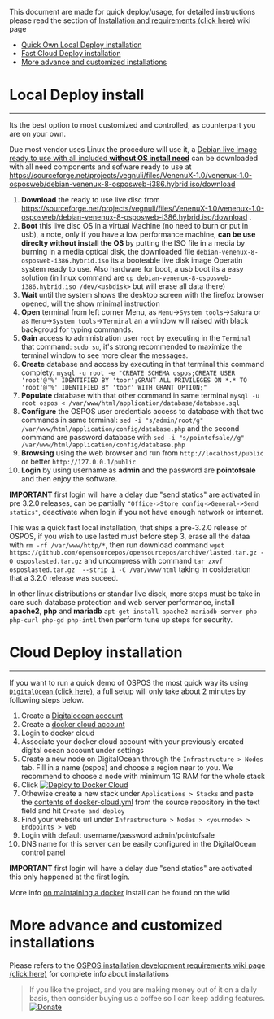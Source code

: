 This document are made for quick deploy/usage, for detailed instructions please read the section of [Installation and requirements (click here)](OSPOS-development-index#tech-installation) wiki page

* [Quick Own Local Deploy installation](#local-deploy-install)
* [Fast Cloud Deploy installation](#cloud-deploy-installation)
* [More advance and customized installations](#more-advance-and-customized-installations)

# Local Deploy install
----------------------

Its the best option to most customized and controlled, as counterpart you are on your own.

Due most vendor uses Linux the procedure will use it, a [Debian live image ready to use with all included **without OS install need**](https://sourceforge.net/projects/vegnuli/files/VenenuX-1.0/venenux-1.0-osposweb/debian-venenux-8-osposweb-i386.hybrid.iso/download) can be downloaded with all need components and sofware ready to use at https://sourceforge.net/projects/vegnuli/files/VenenuX-1.0/venenux-1.0-osposweb/debian-venenux-8-osposweb-i386.hybrid.iso/download

1. **Download** the ready to use live disc from https://sourceforge.net/projects/vegnuli/files/VenenuX-1.0/venenux-1.0-osposweb/debian-venenux-8-osposweb-i386.hybrid.iso/download .
2. **Boot** this live disc OS in a virtual Machine (no need to burn or put in usb), a note, only if you have a low performance machine, **can be use direclty without install the OS** by putting the ISO file in a media by burning in a media optical disk, the downloaded file `debian-venenux-8-osposweb-i386.hybrid.iso` its a booteable live disk image Operatin system ready to use. Also hardware for boot, a usb boot its a easy solution (in linux command are `cp debian-venenux-8-osposweb-i386.hybrid.iso /dev/<usbdisk>` but will erase all data there)
3. **Wait** until the system shows the desktop screen with the firefox browser opened, will the show minimal instruction
4. **Open** terminal from left corner Menu, as `Menu`->`System tools`->`Sakura` or as `Menu`->`System tools`->`Terminal` an a window will raised with black backgroud for typing commands.
5. **Gain** access to administration user `root` by executing in the `Terminal` that command: `sudo su`, it's strong recommended to maximize the terminal window to see more clear the messages.
6. **Create** database and access by executing in that terminal this command complety: `mysql -u root -e "CREATE SCHEMA ospos;CREATE USER 'root'@'%' IDENTIFIED BY 'toor';GRANT ALL PRIVILEGES ON *.* TO 'root'@'%' IDENTIFIED BY 'toor' WITH GRANT OPTION;"`
7. **Populate** database with that other command in same terminal `mysql -u root ospos < /var/www/html/application/database/database.sql`
7. **Configure** the OSPOS user credentials access to database with that two commands in same terminal: `sed -i "s/admin/root/g" /var/www/html/application/config/database.php` and the second command are password database with `sed -i "s/pointofsale//g" /var/www/html/application/config/database.php`
8. **Browsing** using the web browser and run from `http://localhost/public` or better `http://127.0.0.1/public` 
8. **Login** by using username as **admin**  and the password are **pointofsale** and then enjoy the software.

**IMPORTANT** first login will have a delay due "send statics" are activated in pre 3.2.0 releases, can be partially `"Office->Store config->General->Send statics"`, deactivate when login if you not have enough network or internet.

This was a quick fast local installation, that ships a pre-3.2.0 release of OSPOS, if you wish to use lasted must before step 3, erase all the dataa with `rm -rf /var/www/http/*`, then run download command `wget https://github.com/opensourcepos/opensourcepos/archive/lasted.tar.gz -O osposlasted.tar.gz` and uncompress with command `tar zxvf osposlasted.tar.gz  --strip 1 -C /var/www/html` taking in cosideration that a 3.2.0 release was suceed.

In other linux distributions or standar live disck, more steps must be take in care such database protection and web server performance, install **apache2**, **php** and **mariadb** `apt-get install apache2 mariadb-server php php-curl php-gd php-intl` then perform tune up steps for security. 

# Cloud Deploy installation
-------------

If you want to run a quick demo of OSPOS the most quick way its using [`DigitalOcean` (click here)](https://m.do.co/c/ac38c262507b), a full setup will only take about 2 minutes by following steps below.

1. Create a [Digitalocean account](https://m.do.co/c/ac38c262507b)
2. Create a [docker cloud account](https://cloud.docker.com)
3. Login to docker cloud
4. Associate your docker cloud account with your previously created digital ocean account under settings
5. Create a new node on DigitalOcean through the `Infrastructure > Nodes` tab. Fill in a name (ospos) and choose a region near to you. We recommend to choose a node with minimum 1G RAM for the whole stack
6. Click [![Deploy to Docker Cloud](https://files.cloud.docker.com/images/deploy-to-dockercloud.svg)](https://cloud.docker.com/stack/deploy/?repo=https://github.com/opensourcepos/opensourcepos) 
7. Othewise create a new stack under `Applications > Stacks` and paste the [contents of docker-cloud.yml](https://github.com/opensourcepos/opensourcepos/blob/master/docker-cloud.yml) from the source repository in the text field and hit `Create and deploy` 
8. Find your website url under `Infrastructure > Nodes > <yournode> > Endpoints > web`
9. Login with default username/password admin/pointofsale
10. DNS name for this server can be easily configured in the DigitalOcean control panel

**IMPORTANT** first login will have a delay due "send statics" are activated this only happened at the first login.

More info [on maintaining a docker](https://github.com/opensourcepos/opensourcepos/wiki/Docker-cloud-maintenance) install can be found on the wiki

# More advance and customized installations

Please refers to the [OSPOS installation development requirements wiki page (click here)](OSPOS-development-index#requirements) for complete info about installations

> If you like the project, and you are making money out of it on a daily basis, then consider buying us a coffee so I can keep adding features. [![Donate](https://www.paypalobjects.com/en_US/i/btn/btn_donate_LG.gif)](https://www.paypal.com/cgi-bin/webscr?cmd=_s-xclick&hosted_button_id=MUN6AEG7NY6H8)

